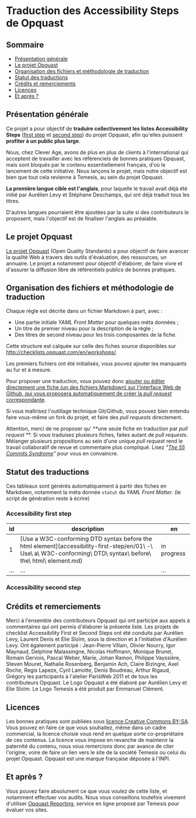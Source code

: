 # Traduction des Accessibility Steps de Opquast

<!-- START doctoc generated TOC please keep comment here to allow auto update -->
<!-- DON'T EDIT THIS SECTION, INSTEAD RE-RUN doctoc TO UPDATE -->
## Sommaire

- [Présentation générale](#pr%C3%A9sentation-g%C3%A9n%C3%A9rale)
- [Le projet Opquast](#le-projet-opquast)
- [Organisation des fichiers et méthodologie de traduction](#organisation-des-fichiers-et-m%C3%A9thodologie-de-traduction)
- [Statut des traductions](#statut-des-traductions)
- [Crédits et remerciements](#cr%C3%A9dits-et-remerciements)
- [Licences](#licences)
- [Et après ?](#et-apr%C3%A8s-)

<!-- END doctoc generated TOC please keep comment here to allow auto update -->

## Présentation générale

Ce projet a pour objectif de **traduire collectivement les listes Accessibility Steps** ([first step](https://checklists.opquast.com/fr/accessibility-first-step/) et [second step](https://checklists.opquast.com/fr/accessibility-second-step/)) du projet Opquast, afin qu'elles puissent **profiter à un public plus large**.

Nous, chez Clever Age, avons de plus en plus de clients à l'international qui acceptent de travailler avec les référenciels de bonnes pratiques Opquast, mais sont bloqués par le contenu essentiellement français, d'où le lancement de cette initiative. Nous lançons le projet, mais notre objectif est bien que tout cela revienne à Temesis, au sein du projet Opquast.

**La première langue cible est l'anglais**, pour laquelle le travail avait déjà été initié par Aurélien Levy et Stéphane Deschamps, qui ont déjà traduit tous les titres.

D'autres langues pourraient être ajoutées par la suite si des contributeurs le proposent, mais l'objectif est de finaliser l'anglais au préalable.

## Le projet Opquast

[Le projet Opquast](http://checklists.opquast.com/fr/workshops/) (Open Quality Standards) a pour objectif de faire avancer la qualité Web à travers des outils d'évaluation, des ressources, un annuaire. Le projet a notamment pour objectif d'élaborer, de faire vivre et d'assurer la diffusion libre de référentiels publics de bonnes pratiques.

## Organisation des fichiers et méthodologie de traduction

Chaque règle est décrite dans un fichier Markdown à part, avec :

- Une partie initiale *YAML Front Matter* pour quelques méta données ;
- Un titre de premier niveau pour la description de la règle ;
- Des titres de second niveau pour les trois composantes de la fiche.

Cette structure est calquée sur celle des fiches source disponibles sur <http://checklists.opquast.com/en/workshops/>.

Les premiers fichiers ont été initialisés, vous pouvez ajouter les manquants au fur et à mesure.

Pour proposer une traduction, vous pouvez donc [ajouter ou éditer directement une fiche (un des fichiers Markdown) sur l'interface Web de Github, qui vous proposera automatiquement de créer la *pull request* correspondante](https://help.github.com/articles/editing-files-in-another-user-s-repository/).

Si vous maîtrisez l'outillage technique Git/Github, vous pouvez bien entendu faire vous-même un fork du projet, et faire des *pull requests* directement.

Attention, merci de ne proposer qu' **une seule fiche en traduction par *pull request* **. Si vous traduisez plusieurs fiches, faites autant de *pull requests*. Mélanger plusieurs propositions au sein d'une unique *pull request* rend le travail collaboratif de revue et commentaire plus compliqué. Lisez *"[The 55 Commits Syndrome](https://oncletom.io/2013/the-55-commits-syndrome/)"* pour vous en convaincre.

## Statut des traductions

Ces tableaux sont générés automatiquement à partir des fiches en Markdown, notamment la méta donnée `statut` du *YAML Front Matter*. (le script de génération reste à écrire)

<!-- START status-table -->
<!-- DON'T EDIT THIS SECTION, INSTEAD RE-RUN status-table (yet to be written) TO UPDATE -->
### Accessibility first step

| id | description                                                                                                                                                      | en          |
|----|------------------------------------------------------------------------------------------------------------------------------------------------------------------|-------------|
| 1  | [Use a W3C-conforming DTD syntax before the html element](accessibility-first-step/en/01\ -\ Use\ a\ W3C-conforming\ DTD\ syntax\ before\ the\ html\ element.md) | in progress |
| …  | …                                                                                                                                                                | …           |

### Accessibility second step

<!-- END status-table -->


## Crédits et remerciements

Merci à l'ensemble des contributeurs Opquast qui ont participé aux appels à commentaires qui ont permis d'élaborer la présente liste. Les projets de checklist Accessibility First et Second Steps ont été conduits par Aurélien Levy, Laurent Denis et Elie Sloïm, sous la direction et à l'initiative d'Aurélien Levy. Ont également participé : Jean-Pierre Villain, Olivier Nourry, Igor Maynaud, Delphine Malassingne, Nicolas Hoffmann, Monique Brunel, Romain Gervois, Pascal Weber, Marie, Johan Ramon, Philippe Vayssière, Steven Mouret, Nathalie Rosenberg, Benjamin Ach, Claire Bizingre, Axel Roche, Regis Lapeze, Cyril Lamotte, Denis Boudreau, Arthur Rigaud, Grégory les participants à l'atelier ParisWeb 2011 et de tous les contributeurs Opquast. Le Logo Opquast a été élaboré par Aurélien Levy et Elie Sloïm. Le Logo Temesis a été produit par Emmanuel Clément.

## Licences

Les bonnes pratiques sont publiées sous [licence Creative Commons BY-SA](http://creativecommons.org/licenses/by-sa/2.0/fr/). Vous pouvez en faire ce que vous souhaitez, même dans un cadre commercial, la licence choisie vous rend en quelque sorte co-propriétaire de ces contenus. La licence vous impose en revanche de maintenir la paternité du contenu, nous vous remercions donc par avance de citer l'origine, voire de faire un lien vers le site de la société Temesis ou celui du projet Opquast. Opquast est une marque française déposée à l'INPI.

## Et après ?

Vous pouvez faire absolument ce que vous voulez de cette liste, et notamment effectuer vos audits. Nous vous conseillons toutefois vivement d'utiliser [Opquast Reporting](http://reporting.opquast.com), service en ligne proposé par Temesis pour évaluer vos sites.

